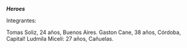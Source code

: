 ***Heroes***

Integrantes:

Tomas Soliz, 24 años, Buenos Aires.
Gaston Cane, 38 años, Córdoba, Capital!
Ludmila Miceli: 27 años, Cañuelas.
